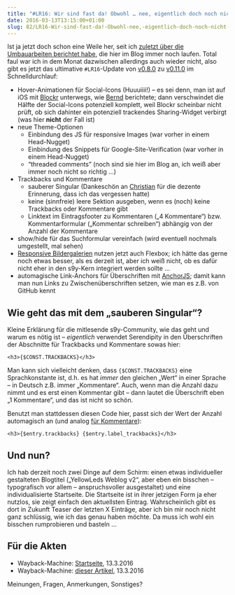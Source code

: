```yaml
---
title: "#LR16: Wir sind fast da! Obwohl … nee, eigentlich doch noch nicht so richtig"
date: 2016-03-13T13:15:00+01:00
slug: 82/LR16-Wir-sind-fast-da!-Obwohl-nee,-eigentlich-doch-noch-nicht-so-richtig
---
```


Ist ja jetzt doch schon eine Weile her, seit ich [zuletzt über die Umbauarbeiten berichtet habe](/archiv/78/LR16-Zaesur.html), die hier im Blog immer noch laufen. Total faul war ich in dem Monat dazwischen allerdings auch wieder nicht, also gibt es jetzt das ultimative `#LR16`\-Update von [v0.8.0](https://github.com/yellowled/blog-theme/releases/tag/v0.8.0) zu [v0.11.0](https://github.com/yellowled/blog-theme/releases/tag/v0.11.0) im Schnelldurchlauf:

-   Hover-Animationen für Social-Icons (Huuuiiii!) – es sei denn, man ist auf iOS mit [Blockr](http://blockr-app.com) unterwegs, wie [Bernd](https://bernd.distler.ws) berichtete; dann verschwindet die Hälfte der Social-Icons potenziell komplett, weil Blockr scheinbar nicht prüft, ob sich dahinter ein potenziell trackendes Sharing-Widget verbirgt (was hier **nicht** der Fall ist)
-   neue Theme-Optionen
    -   Einbindung des JS für responsive Images (war vorher in einem Head-Nugget)
    -   Einbindung des Snippets für Google-Site-Verification (war vorher in einem Head-Nugget)
    -   “threaded comments” (noch sind sie hier im Blog an, ich weiß aber immer noch nicht so richtig …)
-   Trackbacks und Kommentare
    -   sauberer Singular (Dankeschön an [Christian](http://www.jawl.net) für die dezente Erinnerung, dass ich das vergessen hatte)
    -   keine (sinnfreie) leere Sektion ausgeben, wenn es (noch) keine Trackbacks oder Kommentare gibt
    -   Linktext im Eintragsfooter zu Kommentaren („4 Kommentare“) bzw. Kommentarformular („Kommentar schreiben“) abhängig von der Anzahl der Kommentare
-   show/hide für das Suchformular vereinfach (wird eventuell nochmals umgestellt, mal sehen)
-   [Responsive Bildergalerien](/archiv/44/S9y-2.0-Blick-hinter-die-Kulissen.html) nutzen jetzt auch Flexbox; ich hätte das gerne noch etwas besser, als es derzeit ist, aber ich weiß nicht, ob es dafür nicht eher in den s9y-Kern integriert werden sollte …
-   automagische Link-Anchors für Überschriften mit [AnchorJS](http://bryanbraun.github.io/anchorjs/); damit kann man nun Links zu Zwischenüberschriften setzen, wie man es z.B. von GitHub kennt

## Wie geht das mit dem „sauberen Singular“?

Kleine Erklärung für die mitlesende s9y-Community, wie das geht und warum es nötig ist – _eigentlich_ verwendet Serendipity in den Überschriften der Abschnitte für Trackbacks und Kommentare sowas hier:

```
<h3>{$CONST.TRACKBACKS}</h3>
```

Man kann sich vielleicht denken, dass `{$CONST.TRACKBACKS}` eine Sprachkonstante ist, d.h. es hat _immer_ den gleichen „Wert“ in einer Sprache – in Deutsch z.B. immer „Kommentare“. Auch, wenn man die Anzahl dazu nimmt und es erst einen Kommentar gibt – dann lautet die Überschrift eben „1 Kommentare“, und das ist nicht so schön.

Benutzt man stattdessen diesen Code hier, passt sich der Wert der Anzahl automagisch an (und analog [für Kommentare](https://github.com/yellowled/blog-theme/commit/a096a33e395907644976e6df729d4e6e73beaa51)):

```
<h3>{$entry.trackbacks} {$entry.label_trackbacks}</h3>
```

## Und nun?

Ich hab derzeit noch zwei Dinge auf dem Schirm: einen etwas individueller gestalteten Blogtitel („YellowLeds Weblog v2“, aber eben ein bisschen – typografisch vor allem – anspruchsvoller ausgestaltet) und eine individualisierte Startseite. Die Startseite ist in ihrer jetzigen Form ja eher nutzlos, sie zeigt einfach den aktuellsten Eintrag. Wahrscheinlich gibt es dort in Zukunft Teaser der letzten X Einträge, aber ich bin mir noch nicht ganz schlüssig, wie ich das genau haben möchte. Da muss ich wohl ein bisschen rumprobieren und basteln …

## Für die Akten

-   Wayback-Machine: [Startseite](http://web.archive.org/web/20160313121607/http://yellowled.de/), 13.3.2016
-   Wayback-Machine: [dieser Artikel](http://web.archive.org/web/20160313121650/http://yellowled.de/archiv/82/LR16-Wir-sind-fast-da!-Obwohl-nee,-eigentlich-doch-noch-nicht-so-richtig.html), 13.3.2016

Meinungen, Fragen, Anmerkungen, Sonstiges?

